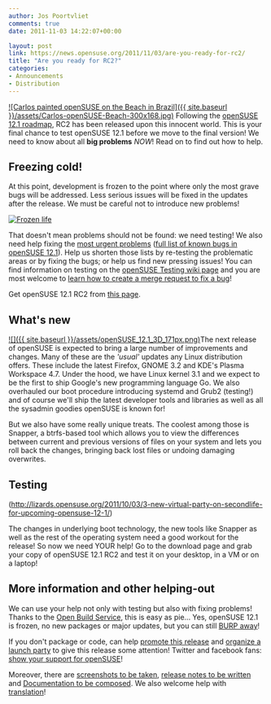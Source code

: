 ```yaml
---
author: Jos Poortvliet
comments: true
date: 2011-11-03 14:22:07+00:00

layout: post
link: https://news.opensuse.org/2011/11/03/are-you-ready-for-rc2/
title: "Are you ready for RC2?"
categories:
- Announcements
- Distribution
---
```

[![Carlos painted openSUSE on the Beach in Brazil]({{ site.baseurl }}/assets/Carlos-openSUSE-Beach-300x168.jpg)](https://news.opensuse.org/2011/11/03/are-you-ready-for-rc2/carlos-opensuse-beach/)
Following the [openSUSE 12.1 roadmap](http://en.opensuse.org/openSUSE:Roadmap), RC2 has been released upon this innocent world. This is your final chance to test openSUSE 12.1 before we move to the final version! We need to know about all **big problems** _NOW_! Read on to find out how to help.
<!-- more -->


## Freezing cold!


At this point, development is frozen to the point where only the most grave bugs will be addressed. Less serious issues will be fixed in the updates after the release. We must be careful not to introduce new problems!

[![Frozen life](http://farm6.static.flickr.com/5220/5388654568_76561a909b_m.jpg)](http://www.flickr.com/photos/dkeats/5388654568/)

That doesn't mean problems should not be found: we need testing! We also need help fixing the [most urgent problems](http://en.opensuse.org/openSUSE:Most_annoying_bugs_12.1_dev) ([full list of known bugs in openSUSE 12.1](http://s.opensu.se/betabugs/)). Help us shorten those lists by re-testing the problematic areas or by fixing the bugs; or help us find new pressing issues! You can find information on testing on the [openSUSE Testing wiki page](http://en.opensuse.org/openSUSE:Testing) and you are most welcome to [learn how to create a merge request to fix a bug](https://news.opensuse.org/2011/09/27/get-your-package-in-factory-for-12-1/)!

Get openSUSE 12.1 RC2 from [this page](http://software.opensuse.org/developer/).


## What's new


[![]({{ site.baseurl }}/assets/openSUSE_12.1_3D_171px.png)](https://news.opensuse.org/2011/11/03/are-you-ready-for-rc2/opensuse_12-1_3d_171px/)The next release of openSUSE is expected to bring a large number of improvements and changes. Many of these are the _'usual'_ updates any Linux distribution offers. These include the latest Firefox, GNOME 3.2 and KDE's Plasma Workspace 4.7. Under the hood, we have Linux kernel 3.1 and we expect to be the first to ship Google's new programming language Go. We also overhauled our boot procedure introducing systemd and Grub2 (testing!) and of course we'll ship the latest developer tools and libraries as well as all the sysadmin goodies openSUSE is known for!

But we also have some really unique treats. The coolest among those is Snapper, a btrfs-based tool which allows you to view the differences between current and previous versions of files on your system and lets you roll back the changes, bringing back lost files or undoing damaging overwrites.


## Testing


(http://lizards.opensuse.org/2011/10/03/3-new-virtual-party-on-secondlife-for-upcoming-opensuse-12-1/)

The changes in underlying boot technology, the new tools like Snapper as well as the rest of the operating system  need a good workout for the release! So now we need YOUR help! Go to the download page and grab your copy of openSUSE 12.1 RC2 and test it on your desktop, in a VM or on a laptop!


## More information and other helping-out


We can use your help not only with testing but also with fixing problems! Thanks to the [Open Build Service](http://openbuildservice.org), this is easy as pie... Yes, openSUSE 12.1 is frozen, no new packages or major updates, but you can still [BURP away](https://news.opensuse.org/2011/09/27/get-your-package-in-factory-for-12-1/)!

If you don't package or code, can help [promote this release](https://news.opensuse.org/2011/11/01/help-us-spread-the-word-on-opensuse-12-1/) and [organize a launch party](http://en.opensuse.org/openSUSE:Launch_parties) to give this release some attention! Twitter and facebook fans: [show your support for openSUSE](http://twibbon.com/join/openSUSE-Users)!

Moreover, there are [screenshots to be taken](http://en.opensuse.org/Screenshots_12.1), [release notes to be written](http://en.opensuse.org/openSUSE:Upcoming_features#release_notes) and [Documentation to be composed](http://en.opensuse.org/openSUSE:Documentation_Contribute). We also welcome help with [translation](http://en.opensuse.org/openSUSE:Localization_guide)!		
